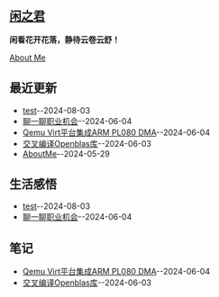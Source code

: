 ## [闲之君](https://github.com/Jared-ZDC/markel)
**闲看花开花落，静待云卷云舒！**

[About Me](https://github.com/yihong0618/gitblog/issues/282)


## 最近更新
- [test](https://github.com/Jared-ZDC/markel/issues/21)--2024-08-03
- [聊一聊职业机会](https://github.com/Jared-ZDC/markel/issues/16)--2024-06-04
- [Qemu Virt平台集成ARM PL080 DMA](https://github.com/Jared-ZDC/markel/issues/15)--2024-06-04
- [交叉编译Openblas库](https://github.com/Jared-ZDC/markel/issues/14)--2024-06-03
- [AboutMe](https://github.com/Jared-ZDC/markel/issues/10)--2024-05-29
## 生活感悟
- [test](https://github.com/Jared-ZDC/markel/issues/21)--2024-08-03
- [聊一聊职业机会](https://github.com/Jared-ZDC/markel/issues/16)--2024-06-04
## 笔记
- [Qemu Virt平台集成ARM PL080 DMA](https://github.com/Jared-ZDC/markel/issues/15)--2024-06-04
- [交叉编译Openblas库](https://github.com/Jared-ZDC/markel/issues/14)--2024-06-03

